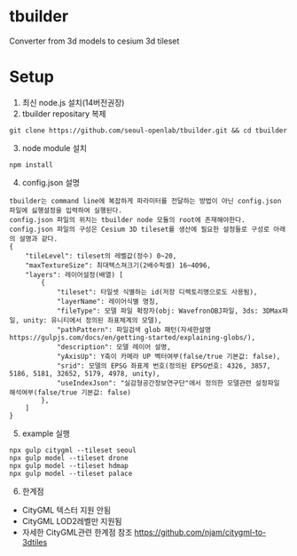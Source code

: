 # tbuilder
Converter from 3d models to cesium 3d tileset
# Setup
1. 최신 node.js 설치(14버전권장)
2. tbuilder repositary 복제
```
git clone https://github.com/seoul-openlab/tbuilder.git && cd tbuilder
```
3. node module 설치
```
npm install
```
4. config.json 설명
```
tbuilder는 command line에 복잡하게 파라미터를 전달하는 방법이 아닌 config.json 파일에 싫행설정을 입력하여 실행된다.
config.json 파일의 위치는 tbuilder node 모듈의 root에 존재해야한다.
config.json 파일의 구성은 Cesium 3D tileset를 생산에 필요한 설정들로 구성로 아래의 설명과 같다.
{
    "tileLevel": tileset의 레벨값(정수) 0~20,
    "maxTextureSize": 최대텍스쳐크기(2배수픽셀) 16~4096,
    "layers": 레이어설정(배열) [
        {
            "tileset": 타일셋 식별하는 id(저장 디렉토리명으로도 사용됨),
            "layerName": 레이어식별 명칭,
            "fileType": 모델 파일 확장자(obj: WavefronOBJ파일, 3ds: 3DMax파일, unity: 유니티에서 정의된 좌표체계의 모델),
            "pathPattern": 파일검색 glob 패턴(자세한설명 https://gulpjs.com/docs/en/getting-started/explaining-globs/),
            "description": 모델 레이어 설명,
            "yAxisUp": Y축이 카메라 UP 벡터여부(false/true 기본값: false),
            "srid": 모델의 EPSG 좌표계 번호(정의된 EPSG번호: 4326, 3857, 5186, 5181, 32652, 5179, 4978, unity),
            "useIndexJson": "실감형공간정보연구단"에서 정의한 모델관련 설정파일 해석여부(false/true 기본값: false)
        },
    ]
}
```
5. example 실행
```
npx gulp citygml --tileset seoul
npx gulp model --tileset drone
npx gulp model --tileset hdmap
npx gulp model --tileset palace
```
6. 한계점
- CityGML 텍스터 지원 안됨
- CityGML LOD2레벨만 지원됨
- 자세한 CityGML관련 한계점 참조 https://github.com/njam/citygml-to-3dtiles
